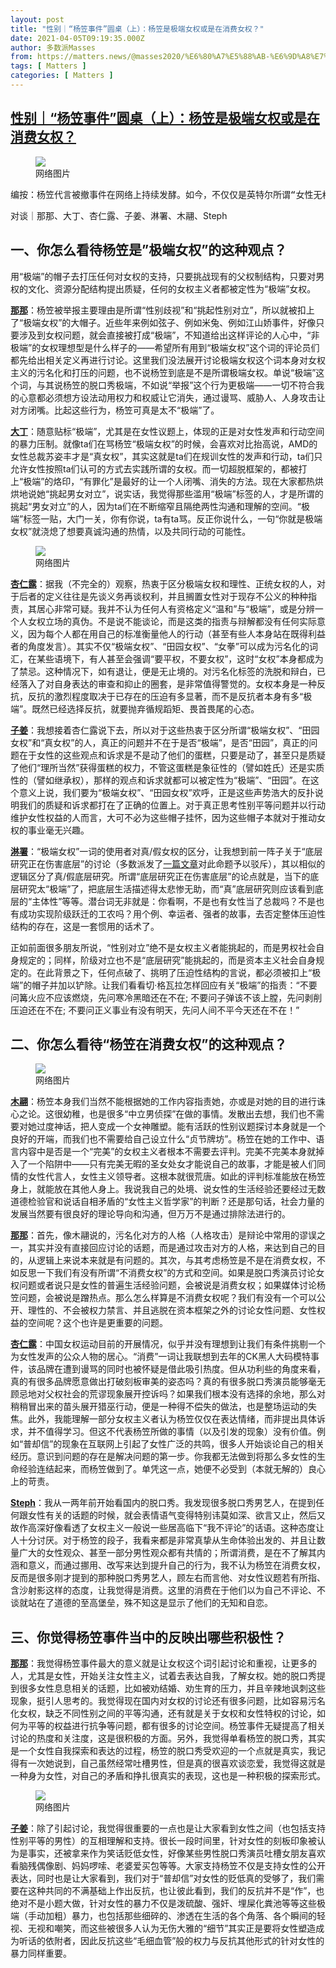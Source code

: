```yaml
---
layout: post
title: "性别｜“杨笠事件”圆桌（上）：杨笠是极端女权或是在消费女权？"
date: 2021-04-05T09:19:35.000Z
author: 多数派Masses
from: https://matters.news/@masses2020/%E6%80%A7%E5%88%AB-%E6%9D%A8%E7%AC%A0%E4%BA%8B%E4%BB%B6-%E5%9C%86%E6%A1%8C-%E4%B8%8A-%E6%9D%A8%E7%AC%A0%E6%98%AF%E6%9E%81%E7%AB%AF%E5%A5%B3%E6%9D%83%E6%88%96%E6%98%AF%E5%9C%A8%E6%B6%88%E8%B4%B9%E5%A5%B3%E6%9D%83-bafyreidwbjk2fptqghqvzifxfm3a5nuyuj7ij7zdqmniyfnvabupkjwgoq
tags: [ Matters ]
categories: [ Matters ]
---
```

<!--1617614375000-->
[性别｜“杨笠事件”圆桌（上）：杨笠是极端女权或是在消费女权？](https://matters.news/@masses2020/%E6%80%A7%E5%88%AB-%E6%9D%A8%E7%AC%A0%E4%BA%8B%E4%BB%B6-%E5%9C%86%E6%A1%8C-%E4%B8%8A-%E6%9D%A8%E7%AC%A0%E6%98%AF%E6%9E%81%E7%AB%AF%E5%A5%B3%E6%9D%83%E6%88%96%E6%98%AF%E5%9C%A8%E6%B6%88%E8%B4%B9%E5%A5%B3%E6%9D%83-bafyreidwbjk2fptqghqvzifxfm3a5nuyuj7ij7zdqmniyfnvabupkjwgoq)
------

<div>
<figure class="image"><img src="https://assets.matters.news/embed/e1cf93f7-b447-45a1-8b20-edf1c6c51d46.jpeg" data-asset-id="e1cf93f7-b447-45a1-8b20-edf1c6c51d46" referrerpolicy="no-referrer"><figcaption><span>网络图片</span></figcaption></figure><pre class="ql-syntax">编按：杨笠代言被撤事件在网络上持续发酵。如今，不仅仅是英特尔所谓“女性无权染指”的领域代言信息被删除，就连杨笠在直播间推广卫生巾也招致各种人身辱骂。事情已逐渐演变成进入主流话语空间的女性的正常生存和发声都蕴藏着各种危险。不久前，多数派发过一篇针对该事件对男权和资本逻辑进行声讨的檄文。而这次，我们召集了一群朋友，以圆桌论坛的方式讨论网络上热议以及我们自己认为非常值得关心的话题。在这个贴标签、扣帽子、捕风捉影等等在网络世界横行的年代，多数派希望能用圆桌搭建平等、细致、包容的讨论，从而去触摸问题。我们也相信，这样的讨论也能代表女性主义的力量——不是一人独立高峰，而是每个人都能在一个团结的群体中帮助别人，也获取别人的养分。不要看人眼色，要来势汹汹。我们这次将分成上下两篇进行讨论。第一篇主要处理的问题集中在杨笠事件本身引发的一些热议话题。第二篇我们将发散开去，针对“喜欢杨笠就为她花钱”、“会买买买的女性地位才会提升”等观点，说一说这个事件过后我们或许应该思考的关于女性力量和消费力的话题。</pre><p>对谈｜那那、大丁、杏仁露、子姜、淋署、木翮、Steph</p><h2>一、你怎么看待杨笠是”极端女权”的这种观点？</h2><p>用“极端”的帽子去打压任何对女权的支持，只要挑战现有的父权制结构，只要对男权的文化、资源分配结构提出质疑，任何的女权主义者都被定性为“极端”女权。</p><p><strong><u>那那</u></strong>：杨笠被举报主要理由是所谓“性别歧视”和“挑起性别对立”，所以就被扣上了“极端女权”的大帽子。近些年来例如弦子、例如米兔、例如江山娇事件，好像只要涉及到女权问题，就会直接被打成“极端”，不知道给出这样评论的人心中，“非极端”的女权理想型是什么样子的——希望所有用到“极端女权”这个词的评论员们都先给出相关定义再进行讨论。这里我们没法展开讨论极端女权这个词本身对女权主义的污名化和打压的问题，也不说杨笠到底是不是所谓极端女权。单说“极端”这个词，与其说杨笠的脱口秀极端，不如说“举报”这个行为更极端——一切不符合我的心意都必须想方设法动用权力和权威让它消失，通过谩骂、威胁人、人身攻击让对方闭嘴。比起这些行为，杨笠可真是太不“极端”了。</p><p><strong><u>大丁</u></strong>：随意贴标“极端”，尤其是在女性议题上，体现的正是对女性发声和行动空间的暴力压制。就像ta们在骂杨笠“极端女权”的时候，会喜欢对比抬高说，AMD的女性总裁苏姿丰才是“真女权”，其实这就是ta们在规训女性的发声和行动，ta们只允许女性按照ta们认可的方式去实践所谓的女权。而一切超脱框架的，都被打上“极端”的烙印，“有罪化”是最好的让一个人闭嘴、消失的方法。现在大家都热烘烘地说她“挑起男女对立”，说实话，我觉得那些滥用“极端”标签的人，才是所谓的挑起“男女对立”的人，因为ta们在不断缩窄且隔绝两性沟通和理解的空间。“极端”标签一贴，大门一关，你有你说，ta有ta骂。反正你说什么，一句“你就是极端女权”就浇熄了想要真诚沟通的热情，以及共同行动的可能性。</p><figure class="image"><img src="https://assets.matters.news/embed/35375df6-f8a3-497c-9c54-3d576b7b25c6.jpeg" data-asset-id="35375df6-f8a3-497c-9c54-3d576b7b25c6" referrerpolicy="no-referrer"><figcaption><span>网络图片</span></figcaption></figure><p><strong><u>杏仁露</u></strong>：据我（不完全的）观察，热衷于区分极端女权和理性、正统女权的人，对于后者的定义往往是先谈义务再谈权利，并且搁置女性对于现存不公义的种种指责，其居心非常可疑。我并不认为任何人有资格定义“温和”与“极端”，或是分辨一个人女权立场的真伪。不是说不能谈论，而是这类的指责与辩解都没有任何实际意义，因为每个人都在用自己的标准衡量他人的行动（甚至有些人本身站在既得利益者的角度发言）。其实不仅“极端女权”、“田园女权”、“女拳”可以成为污名化的词汇，在某些语境下，有人甚至会强调“要平权，不要女权”，这时“女权”本身都成为了禁忌。这种情况下，如有退让，便是无止境的。对污名化标签的洗脱和辩白，已经落入了对自身表达的审查和抑止的圈套，是非常值得警觉的。女权本身是一种反抗，反抗的激烈程度取决于已存在的压迫有多显著，而不是反抗者本身有多“极端”。既然已经选择反抗，就要抛弃循规蹈矩、畏首畏尾的心态。</p><p><strong><u>子姜</u></strong>：我想接着杏仁露说下去，所以对于这些热衷于区分所谓“极端女权”、“田园女权”和“真女权”的人，真正的问题并不在于是否“极端”，是否“田园”，真正的问题在于女性的这些观点和诉求是不是动了他们的蛋糕，只要是动了，甚至只是质疑了他们“理所当然”获得蛋糕的权力，不管这蛋糕是象征性的（譬如姓氏）还是实质性的（譬如继承权），那样的观点和诉求就都可以被定性为“极端”、“田园”。在这个意义上说，我们要为“极端女权”、“田园女权”欢呼，正是这些声势浩大的反扑说明我们的质疑和诉求都打在了正确的位置上。对于真正思考性别平等问题并以行动维护女性权益的人而言，大可不必为这些帽子挂怀，因为这些帽子本就对于推动女权的事业毫无兴趣。</p><p><strong><u>淋署</u></strong>：“极端女权”一词的使用者对真/假女权的区分，让我想到前一阵子关于“底层研究正在伤害底层”的讨论（多数派发了<a href="https://matters.news/@masses2020/%E6%96%87%E5%8C%96-%E6%98%AF%E8%B0%81%E5%9C%A8%E4%BC%A4%E5%AE%B3%E5%BA%95%E5%B1%82-%E5%B0%B1-%E4%B8%8D%E7%A8%B3%E5%AE%9A%E6%97%A0%E4%BA%A7%E9%98%B6%E7%BA%A7-%E6%A6%82%E5%BF%B5%E8%B0%88%E5%AD%A6%E6%9C%AF%E5%8F%8A%E5%85%B6%E6%94%BF%E6%B2%BB-bafyreicxc6jkepqaavoltlnewlroypvoqamihdkzjwvzlk7cqv2mnzupcy" target="_blank">一篇文章</a>对此命题予以驳斥），其以相似的逻辑区分了真/假底层研究。所谓“底层研究正在伤害底层”的论点就是，当下的底层研究太“极端”了，把底层生活描述得太悲惨无助，而“真”底层研究则应该看到底层的“主体性”等等。潜台词无非就是：你看啊，不是也有女性当了总裁吗？不是也有成功实现阶级跃迁的工农吗？用个例、幸运者、强者的故事，去否定整体压迫性结构的存在，这是一套惯用的话术了。</p><p>正如前面很多朋友所说，“性别对立”绝不是女权主义者能挑起的，而是男权社会自身规定的；同样，阶级对立也不是“底层研究”能挑起的，而是资本主义社会自身规定的。在此背景之下，任何点破了、挑明了压迫性结构的言说，都必须被扣上“极端”的帽子并加以铲除。让我们看看切·格瓦拉怎样回应有关“极端”的指责：“不要问篝火应不应该燃烧，先问寒冷黑暗还在不在; 不要问子弹该不该上膛，先问剥削压迫还在不在; 不要问正义事业有没有明天，先问人间不平今天还在不在！”</p><h2>二、你怎么看待“杨笠在消费女权”的这种观点？</h2><figure class="image"><img src="https://assets.matters.news/embed/f29d4a66-8a0f-4b81-9fe2-7b033e7c1a4c.jpeg" data-asset-id="f29d4a66-8a0f-4b81-9fe2-7b033e7c1a4c" referrerpolicy="no-referrer"><figcaption><span>网络图片</span></figcaption></figure><p><strong><u>木翮</u></strong>：杨笠本身我们当然不能根据她的工作内容指责她，亦或是对她的目的进行诛心之论。这很幼稚，也是很多“中立男侦探”在做的事情。发散出去想，我们也不需要对她过度神话，把人变成一个女神雕塑。能有活跃的性别议题探讨本身就是一个良好的开端，而我们也不需要给自己设立什么“贞节牌坊”。杨笠在她的工作中、语言内容中是否是一个“完美”的女权主义者根本不需要去评判。完美不完美本身就掉入了一个陷阱中——只有完美无暇的圣女处女才能说自己的故事，才能是被人们同情的女性代言人，女性主义领导者。这根本就很荒唐。如此的评判标准能放在杨笠身上，就能放在其他人身上。我说我自己的处境、说女性的生活经验还要经过无数道德检验官和说话自相矛盾的“女性主义哲学家”的判断？还是那句话，社会力量的发展当然要有很良好的理论导向和沟通，但万万不是通过排除法进行的。</p><p><strong><u>那那</u></strong>：首先，像木翮说的，污名化对方的人格（人格攻击）是辩论中常用的谬误之一，其实并没有直接回应讨论的话题，而是通过攻击对方的人格，来达到自己的目的，从逻辑上来说本来就是有问题的。其次，与其考虑杨笠是不是在消费女权，不如反思一下我们有没有所谓“不消费女权”的方式和空间。如果是脱口秀演员讨论女权问题或者说只是女性的普遍生活经验问题，会被说是消费女权；如果媒体讨论杨笠问题，会被说是蹭热点。那么怎么样算是不消费女权呢？我们有没有一个可以公开、理性的、不会被权力禁言、并且逃脱在资本框架之外的讨论女性问题、女性权益的空间呢？这个也许是更重要的问题。</p><p><strong><u>杏仁露</u></strong>：中国女权运动目前的开展情况，似乎并没有理想到让我们有条件挑剔一个为女性发声的公众人物的居心。“消费”一词让我联想到去年的CK黑人大码模特事件，该品牌在遭到谩骂的同时也被怀疑是借此吸引热度。但从功利些的角度来看，真的有很多品牌愿意做出打破刻板审美的姿态吗？真的有很多脱口秀演员能够毫无顾忌地对父权社会的荒谬现象展开控诉吗？如果我们根本没有选择的余地，那么对稍稍冒出来的苗头展开猎巫行动，便是一种得不偿失的做法，也是整场运动的失焦。此外，我能理解一部分女权主义者认为杨笠仅仅在表达情绪，而非提出具体诉求，并不值得学习。但这不代表杨笠所做的事情（以及引发的现象）没有价值。例如“普却信”的现象在互联网上引起了女性广泛的共鸣，很多人开始谈论自己的相关经历。意识到问题的存在是解决问题的第一步。你我都无法做到将那么多女性的生命经验连结起来，而杨笠做到了。单凭这一点，她便不必受到（本就无解的）良心上的苛责。</p><p><strong><u>Steph</u></strong>：我从一两年前开始看国内的脱口秀。我发现很多脱口秀男艺人，在提到任何跟女性有关的话题的时候，就会表情语气变得特别讳莫如深、欲言又止，然后又故作高深好像看透了女权主义一般说一些居高临下“我不评论”的话语。这种态度让人十分讨厌。对于杨笠的段子，我看来都是非常真挚从生命体验出发的、并且让数量广大的女性观众、甚至一部分男性观众都有共情的；所谓消费，是在不了解其内涵和意义，而通过挪用、改写来达到提升自己的行为，我不认为杨笠在消费女权，反而是很多刚才提到的那种脱口秀男艺人，顾左右而言他、对女性议题若有所指、含沙射影这样的态度，让我觉得是消费。这里的消费在于他们以为自己不评论、不谈就站在了道德的至高堡垒，殊不知这是显示了他们的无知和自恋。</p><h2>三、你觉得杨笠事件当中的反映出哪些积极性？</h2><p><strong><u>那那</u></strong>：我觉得杨笠事件最大的意义就是让女权这个词引起讨论和重视，让更多的人，尤其是女性，开始关注女性主义，试着去表达自我，了解女权。她的脱口秀提到很多女性息息相关的话题，比如被劝结婚、劝生育的压力，并且辛辣地讽刺这些现象，挺引人思考的。我觉得现在国内对女权的讨论还有很多问题，比如容易污名化女权，缺乏不同性别之间的平等沟通，还有就是关于女权和女性特权的讨论，如何为平等的权益进行抗争等问题，都有很多的讨论空间。杨笠事件无疑提高了相关讨论的热度和关注度，这是很积极的方面。另外，我觉得单看杨笠的脱口秀，其实是一个女性自我探索和表达的过程，杨笠的脱口秀受欢迎的一个点就是真实，我记得有一次她说到，自己虽然经常吐槽男性，但是真的很喜欢谈恋爱，我觉得这就是一种身为女性，对自己的矛盾和挣扎很真实的表现，这也是一种积极的探索形式。</p><figure class="image"><img src="https://assets.matters.news/embed/76718afc-aa3d-4de1-84df-ac130676ead1.jpeg" data-asset-id="76718afc-aa3d-4de1-84df-ac130676ead1" referrerpolicy="no-referrer"><figcaption><span>网络图片</span></figcaption></figure><p><strong><u>子姜</u></strong>：除了引起讨论，我觉得很重要的一点也是让大家看到女性之间（也包括支持性别平等的男性）的互相理解和支持。很长一段时间里，针对女性的刻板印象被认为是事实，还被拿来作为笑话贬低女性，好像某些男性脱口秀演员吐槽女朋友喜欢看脑残偶像剧、妈妈啰嗦、老婆爱买包等等。大家支持杨笠不仅是支持女性的公开表达，同时也是让大家看到，我们对于“普却信”对女性的贬低真的受够了，我们需要在这种共同的不满基础上作出反抗，也让彼此看到，我们的反抗并不是“作”，也绝对不是小题大做，针对女性的暴力不仅是泼硫酸、强奸、埋屎化粪池等等这些极端（手动加粗）暴力，也包括那些细碎的、渗透在生活的各个角落、各个瞬间的轻视、无视和嘲笑，而这些被很多人认为无伤大雅的“细节”其实正是要将女性塑造成为听话的依附者，因此反抗这些“毛细血管”般的权力与反抗其他形式的针对女性的暴力同样重要。</p>
</div>
